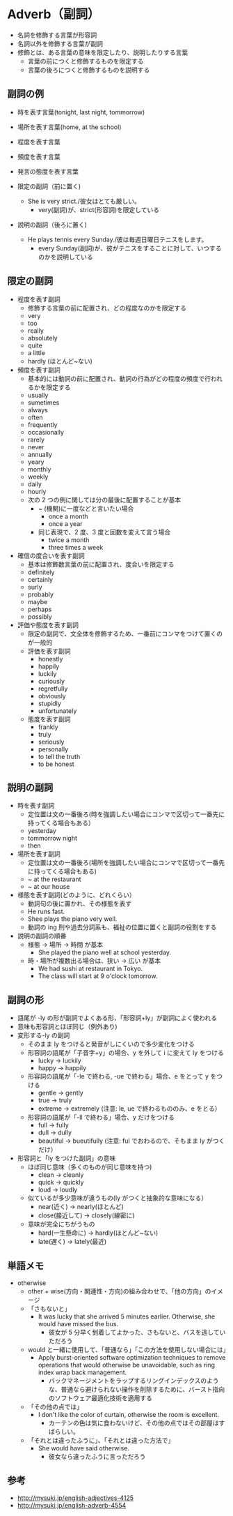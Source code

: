 # Adverb（副詞）

- 名詞を修飾する言葉が形容詞
- 名詞以外を修飾する言葉が副詞
- 修飾とは、ある言葉の意味を限定したり、説明したりする言葉
  - 言葉の前につくと修飾するものを限定する
  - 言葉の後ろにつくと修飾するものを説明する

## 副詞の例

- 時を表す言葉(tonight, last night, tommorrow)
- 場所を表す言葉(home, at the school)
- 程度を表す言葉
- 頻度を表す言葉
- 発言の態度を表す言葉

- 限定の副詞（前に置く)
  - She is very strict./彼女はとても厳しい。
    - very(副詞)が、strict(形容詞)を限定している
- 説明の副詞（後ろに置く)
  - He plays tennis every Sunday./彼は毎週日曜日テニスをします。
    - every Sunday(副詞)が、彼がテニスをすることに対して、いつするのかを説明している

## 限定の副詞

- 程度を表す副詞
  - 修飾する言葉の前に配置され、どの程度なのかを限定する
  - very
  - too
  - really
  - absolutely
  - quite
  - a little
  - hardly (ほとんど~ない)
- 頻度を表す副詞
  - 基本的には動詞の前に配置され、動詞の行為がどの程度の頻度で行われるかを限定する
  - usually
  - sumetimes
  - always
  - often
  - frequently
  - occasionally
  - rarely
  - never
  - annually
  - yeary
  - monthly
  - weekly
  - daily
  - hourly
  - 次の 2 つの例に関しては分の最後に配置することが基本
    - ~ (機関)に一度などと言いたい場合
      - once a month
      - once a year
    - 同じ表現で、2 度、3 度と回数を変えて言う場合
      - twice a month
      - three times a week
- 確信の度合いを表す副詞
  - 基本は修飾数言葉の前に配置され、度合いを限定する
  - definitely
  - certainly
  - surly
  - probably
  - maybe
  - perhaps
  - possibly
- 評価や態度を表す副詞
  - 限定の副詞で、文全体を修飾するため、一番前にコンマをつけて置くのが一般的
  - 評価を表す副詞
    - honestly
    - happily
    - luckily
    - curiously
    - regretfully
    - obviously
    - stupidly
    - unfortunately
  - 態度を表す副詞
    - frankly
    - truly
    - seriously
    - personally
    - to tell the truth
    - to be honest

## 説明の副詞

- 時を表す副詞
  - 定位置は文の一番後ろ(時を強調したい場合にコンマで区切って一番先に持ってくる場合もある）
  - yesterday
  - tommorrow night
  - then
- 場所を表す副詞
  - 定位置は文の一番後ろ(場所を強調したい場合にコンマで区切って一番先に持ってくる場合もある)
  - ~ at the restaurant
  - ~ at our house
- 様態を表す副詞(どのように、どれくらい）
  - 動詞句の後に置かれ、その様態を表す
  - He runs fast.
  - Shee plays the piano very well.
  - 動詞の ing 刑や過去分詞系も、福祉の位置に置くと副詞の役割をする
- 説明の副詞の順番
  - 様態 -> 場所 -> 時間 が基本
    - She played the piano well at school yesterday.
  - 時・場所が複数出る場合は、狭い -> 広い が基本
    - We had sushi at restaurant in Tokyo.
    - The class will start at 9 o'clock tomorrow.

## 副詞の形

- 語尾が -ly の形が副詞でよくある形、「形容詞+ly」が副詞によく使われる
- 意味も形容詞とほぼ同じ（例外あり)
- 変形する-ly の副詞
  - そのまま ly をつけると発音がしにくいので多少変化をつける
  - 形容詞の語尾が「子音字+y」の場合、y を外して i に変えて ly をつける
    - lucky -> luckily
    - happy -> happily
  - 形容詞の語尾が「-le で終わる, -ue で終わる」場合、e をとって y をつける
    - gentle -> gently
    - true -> truly
    - extreme -> extremely (注意: le, ue で終わるもののみ、e をとる）
  - 形容詞の語尾が「-ll で終わる」場合、y だけをつける
    - full -> fully
    - dull -> dully
    - beautiful -> bueutifully (注意: ful でおわるので、そもまま ly がつくだけ）
- 形容詞と「ly をつけた副詞」の意味
  - ほぼ同じ意味（多くのものが同じ意味を持つ)
    - clean -> cleanly
    - quick -> quickly
    - loud -> loudly
  - 似ているが多少意味が違うもの(ly がつくと抽象的な意味になる）
    - near(近く) -> nearly(ほとんど)
    - close(接近して) -> closely(線密に)
  - 意味が完全にちがうもの
    - hard(一生懸命に) -> hardly(ほとんど~ない)
    - late(遅く) -> lately(最近)

## 単語メモ

- otherwise
  - other + wise(方向・関連性・方向)の組み合わせで、「他の方向」のイメージ
  - 「さもないと」
    - It was lucky that she arrived 5 minutes earlier. Otherwise, she would have missed the bus.
      - 彼女が 5 分早く到着してよかった、さもないと、バスを逃していただろう
  - would と一緒に使用して、「普通なら」「この方法を使用しない場合には」
    - Apply burst-oriented software optimization techniques to remove operations that would otherwise be unavoidable, such as ring index wrap back management.
      - バックマネージメントをラップするリングインデックスのような、普通なら避けられない操作を削除するために、バースト指向のソフトウェア最適化技術を適用する
  - 「その他の点では」
    - I don't like the color of curtain, otherwise the room is excellent.
      - カーテンの色は気に食わないけど、その他の点ではその部屋はすばらしい。
  - 「それとは違ったふうに」、「それとは違った方法で」
    - She would have said otherwise.
      - 彼女なら違ったふうに言っただろう

## 参考

- http://mysuki.jp/english-adjectives-4125
- http://mysuki.jp/english-adverb-4554

